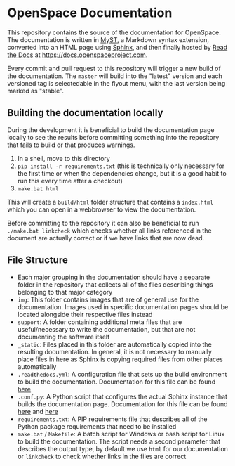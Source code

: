# OpenSpace Documentation
This repository contains the source of the documentation for OpenSpace. The documentation is written in [MyST](https://myst-parser.readthedocs.io/en/latest/index.html), a Markdown syntax extension, converted into an HTML page using [Sphinx](https://www.sphinx-doc.org/en/master/), and then finally hosted by [Read the Docs](https://about.readthedocs.com/?ref=readthedocs.com) at https://docs.openspaceproject.com.

Every commit and pull request to this repository will trigger a new build of the documentation. The `master` will build into the "latest" version and each versioned tag is selectedable in the flyout menu, with the last version being marked as "stable".

## Building the documentation locally
During the development it is beneficial to build the documentation page locally to see the results before committing something into the repository that fails to build or that produces warnings.

1. In a shell, move to this directory
1. `pip install -r requirements.txt` (this is technically only necessary for the first time or when the dependencies change, but it is a good habit to run this every time after a checkout)
1. `make.bat html`

This will create a `build/html` folder structure that contains a `index.html` which you can open in a webbrowser to view the documentation.

Before committing to the repository it can also be beneficial to run `./make.bat linkcheck` which checks whether all links referenced in the document are actually correct or if we have links that are now dead.

## File Structure
  - Each major grouping in the documentation should have a separate folder in the repository that collects all of the files describing things belonging to that major category
  - `img`: This folder contains images that are of general use for the documentation. Images used in specific documentation pages should be located alongside their respective files instead
  - `support`: A folder containing additional meta files that are useful/necessary to write the documentation, but that are not documenting the software itself
  - `_static`: Files placed in this folder are automatically copied into the resulting documentation. In general, it is not necessary to manually place files in here as Sphinx is copying required files from other places automatically
  - `.readthedocs.yml`: A configuration file that sets up the build environment to build the documentation. Documentation for this file can be found [here](https://docs.readthedocs.io/en/stable/config-file/v2.html)
  - `.conf.py`: A Python script that configures the actual Sphinx instance that builds the documentation page. Documentation for this file can be found [here](https://www.sphinx-doc.org/en/master/usage/configuration.html) and [here](https://sphinx-rtd-theme.readthedocs.io/en/stable/configuring.html)
  - `requirements.txt`: A PIP requirements file that describes all of the Python package requirements that need to be installed
  - `make.bat` / `Makefile`: A batch script for Windows or bash script for Linux to build the documentation. The script needs a second parameter that describes the output type, by default we use `html` for our documentation or `linkcheck` to check whether links in the files are correct

